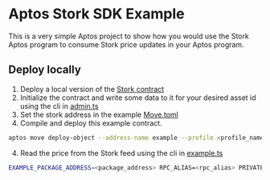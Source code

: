 # Aptos Stork SDK Example
This is a very simple Aptos project to show how you would use the Stork Aptos program to consume Stork price updates in your Aptos program.

## Deploy locally
1. Deploy a local version of the [Stork contract](../../contracts/aptos) 
2. Initialize the contract and write some data to it for your desired asset id using the cli in [admin.ts](../../contracts/aptos/cli/admin.ts)
3. Set the stork address in the example [Move.toml](./Move.toml)
3. Compile and deploy this example contract.
```bash
aptos move deploy-object --address-name example --profile <profile_name> --move-2
```
4. Read the price from the Stork feed using the cli in [example.ts](./app/example.ts)
```bash
EXAMPLE_PACKAGE_ADDRESS=<package_address> RPC_ALIAS=<rpc_alias> PRIVATE_KEY=<private_key> npx ts-node ./app/example.ts read-price <asset_id>
```